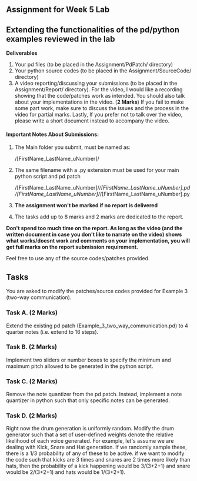 Assignment for Week 5 Lab
------

Extending the functionalities of the pd/python examples reviewed in the lab
----

 
 **Deliverables**
 1. Your pd files (to be placed in the Assignment/PdPatch/ directory)
 2. Your python source codes (to be placed in the Assignment/SourceCode/ directory)
 3. A video reporting/discussing your submissions (to be placed in the Assignment/Report/ directory). 
 For the video, I would like a recording showing that the code/patches work as intended. 
 You should also talk about your implementations in the video. (**2 Marks**)
 If you fail to make some part work, make sure to discuss the issues and the process in the video for partial marks. 
 Lastly, If you prefer not to talk over the video, please write a short document instead to accompany the video.     

#### Important Notes About Submissions:
1. The Main folder you submit, must be named as:

   
     /[FirstName_LastName_uNumber]/

2. The same filename with a .py extension must be used for your main python script and pd patch

   
     /[FirstName_LastName_uNumber]/*/[FirstName_LastName_uNumber].pd
     /[FirstName_LastName_uNumber]/*/[FirstName_LastName_uNumber].py


 
3. **The assignment won't be marked if no report is delivered**  
4. The tasks add up to 8 marks and 2 marks are dedicated to the report. 

**Don't spend too much time on the report. As long as the video (and the written document in case you don't like to narrate on the video)
 shows what works/doesnt work and comments on your implementation, you will get full marks on the report submission requirement.** 

Feel free to use any of the source codes/patches provided. 
   
## Tasks 
You are asked to modify the patches/source codes provided for Example 3 (two-way communication). 

### Task A. (2 Marks)
Extend the existing pd patch (Example_3_two_way_communication.pd) to 4 quarter notes (i.e. extend to 16 steps).

### Task B. (2 Marks)
Implement two sliders or number boxes to specify the minimum and maximum pitch allowed to be generated in the python script.

### Task C. (2 Marks)
Remove the note quantizer from the pd patch. Instead, implement a note quantizer in python such that only specific notes can be generated.

### Task D. (2 Marks)
Right now the drum generation is uniformly random. Modify the drum generator such that a set of user-defined weights denote the relative likelihood of each voice generated. 
For example, let's assume we are dealing with Kick, Snare and Hat generation. If we randomly sample these, there is a 1/3 probability of any of these to be active.
if we want to modify the code such that kicks are 3 times and snares are 2 times more likely than hats, 
then the probability of a kick happening would be 3/(3+2+1) and snare would be 2/(3+2+1) and hats would be 1/(3+2+1).

